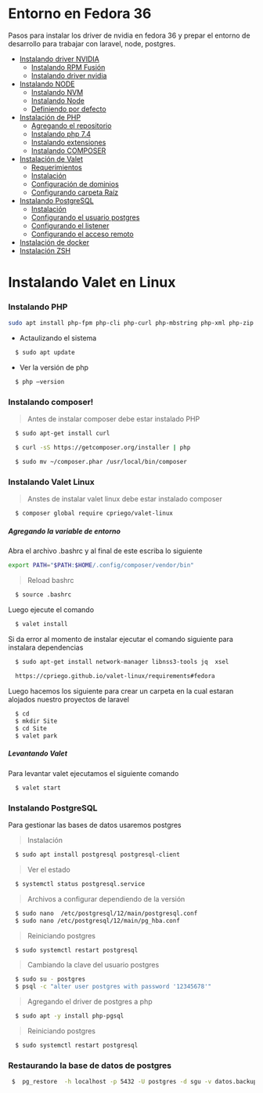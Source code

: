 # Entorno en Fedora 36
Pasos para instalar los driver de nvidia en fedora 36 y prepar el entorno de desarrollo para trabajar con laravel, node, postgres.

* [Instalando driver NVIDIA](https://github.com/itihell/documentanciones/blob/main/driver_nvidia.md)
    * [Instalando RPM Fusión](https://github.com/itihell/documentanciones/blob/main/driver_nvidia.md#instlando-los-rpm-fusion-para-obtener-los-driver-privativos-dentro-de-fedora)  
    * [Instalando driver nvidia](https://github.com/itihell/documentanciones/blob/main/driver_nvidia.md#instalando-los-driver-de-nvidia)
* [Instalando NODE](https://github.com/itihell/documentanciones/blob/main/node.md)  
    * [Instalando NVM](https://github.com/itihell/documentanciones/blob/main/node.md#instalando-nvm)
    * [Instalando Node](https://github.com/itihell/documentanciones/blob/main/node.md#intalando-la-versi%C3%B3n-16-de-node)
    * [Definiendo por defecto](https://github.com/itihell/documentanciones/blob/main/node.md#definiendo-la-versi%C3%B3n-16-node-por-defecto)
* [Instalación de PHP]()
    * [Agregando el repositorio]()
    * [Instalando php 7.4]()
    * [Instalando extensiones]()
    * [Instalando COMPOSER]()
* [Instalación de Valet]()
    * [Requerimientos]()
    * [Instalación]()
    * [Configuración de dominios]()
    * [Configurando carpeta Raíz]()
* [Instalando PostgreSQL]()
    * [Instalación]()
    * [Configurando el usuario postgres]()
    * [Configurando el listener]()
    * [Configurando el acceso remoto]()
* [Instalación de docker]()
* [Instalación ZSH]()

# Instalando Valet en Linux 

###  Instalando PHP
```sh
sudo apt install php-fpm php-cli php-curl php-mbstring php-xml php-zip php-pgsql php-gd php-soap php-json
```

* Actaulizando el sistema
```sh 
  $ sudo apt update
```

* Ver la versión de php
```sh 
  $ php –version
```

### Instalando composer!
> Antes de instalar composer debe estar instalado PHP
```sh
  $ sudo apt-get install curl
```
```sh
  $ curl -sS https://getcomposer.org/installer | php
```
```sh
  $ sudo mv ~/composer.phar /usr/local/bin/composer
```

### Instalando Valet Linux
> Anstes de instalar valet linux debe estar instalado composer
```sh
  $ composer global require cpriego/valet-linux
```
##### Agregando la variable de entorno 
Abra el archivo .bashrc y al final de este escriba lo siguiente
```sh
export PATH="$PATH:$HOME/.config/composer/vendor/bin"
```

> Reload bashrc
```sh 
  $ source .bashrc
```

Luego ejecute el comando 
```sh
  $ valet install
```
Si da error al momento de instalar ejecutar el comando siguiente para instalara dependencias
```sh
  $ sudo apt-get install network-manager libnss3-tools jq  xsel
  
  https://cpriego.github.io/valet-linux/requirements#fedora
```

Luego hacemos los siguiente para crear un carpeta en la cual estaran alojados nuestro proyectos de laravel
```sh
  $ cd 
  $ mkdir Site
  $ cd Site
  $ valet park
```

##### Levantando Valet
Para levantar valet ejecutamos el siguiente comando
```sh
  $ valet start
```
### Instalando PostgreSQL
Para gestionar las bases de datos usaremos postgres
> Instalación
```sh 
  $ sudo apt install postgresql postgresql-client
```
> Ver el estado 
```sh 
  $ systemctl status postgresql.service 
```
> Archivos a configurar dependiendo de la versión 
```sh
  $ sudo nano  /etc/postgresql/12/main/postgresql.conf
  $ sudo nano /etc/postgresql/12/main/pg_hba.conf
```
> Reiniciando postgres
```sh 
  $ sudo systemctl restart postgresql
```
> Cambiando la clave del usuario postgres
```sh
  $ sudo su - postgres
  $ psql -c "alter user postgres with password '12345678'"
```
> Agregando el driver de postgres a php 
```sh 
  $ sudo apt -y install php-pgsql
```

> Reiniciando postgres
```sh 
  $ sudo systemctl restart postgresql
```

### Restaurando la base de datos de postgres 

```sh
 $  pg_restore  -h localhost -p 5432 -U postgres -d sgu -v datos.backup 
```

